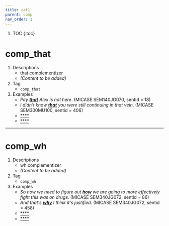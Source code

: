```yaml
---
title: cat1
parent: comp
nav_order: 1
---
```

1. TOC
{:toc}

# comp_that

1. Descriptions
    - that complementizer
    - *(Content to be added)*
2. Tag
    - `comp_that`
3. Examples
    - *Pity <ins>**that**</ins> Alex is not here*. (MICASE SEM140JG070, sentid = 18)
    - *I didn't know <ins>**that**</ins> you were still continuing in that vein*. (MICASE SEM300MU100, sentid = 406)
    - <ins>****</ins>
    - <ins>****</ins>

---

# comp_wh

1. Descriptions
    - wh complementizer
    - *(Content to be added)*
2. Tag
    - `comp_wh`
3. Examples
    - *So now we need to figure out <ins>**how**</ins> we are going to more effectively fight this was on drugs*. (MICASE SEM340JG072, sentid = 86)
    - *And that's <ins>**why**</ins> I think it's justified*. (MICASE SEM340JG072, sentid = 458)
    - <ins>****</ins>
    - <ins>****</ins>
